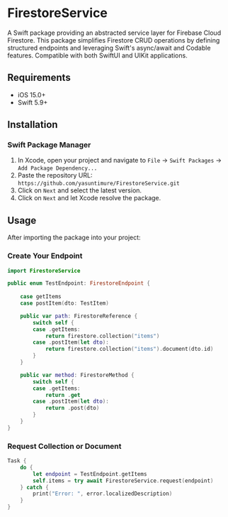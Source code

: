 # FirestoreService
A Swift package providing an abstracted service layer for Firebase Cloud Firestore. This package simplifies Firestore CRUD operations by defining structured endpoints and leveraging Swift's async/await and Codable features. Compatible with both SwiftUI and UIKit applications.

## Requirements

- iOS 15.0+
- Swift 5.9+

## Installation

### Swift Package Manager

1. In Xcode, open your project and navigate to `File` → `Swift Packages` → `Add Package Dependency...`
2. Paste the repository URL: `https://github.com/yasuntimure/FirestoreService.git`
3. Click on `Next` and select the latest version.
4. Click on `Next` and let Xcode resolve the package.

## Usage

After importing the package into your project:

### Create Your Endpoint 

```swift
import FirestoreService

public enum TestEndpoint: FirestoreEndpoint {
    
    case getItems
    case postItem(dto: TestItem)

    public var path: FirestoreReference {
        switch self {
        case .getItems:
            return firestore.collection("items")
        case .postItem(let dto):
            return firestore.collection("items").document(dto.id)
        }
    }

    public var method: FirestoreMethod {
        switch self {
        case .getItems:
            return .get
        case .postItem(let dto):
            return .post(dto)
        }
    }
}
```

### Request Collection or Document

```swift
Task {
    do {
        let endpoint = TestEndpoint.getItems
        self.items = try await FirestoreService.request(endpoint)
    } catch {
        print("Error: ", error.localizedDescription)
    }
}
```

